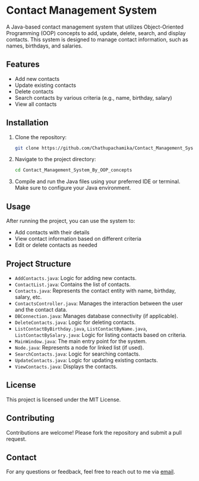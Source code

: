 # Contact Management System

A Java-based contact management system that utilizes Object-Oriented Programming (OOP) concepts to add, update, delete, search, and display contacts. This system is designed to manage contact information, such as names, birthdays, and salaries.

## Features

- Add new contacts
- Update existing contacts
- Delete contacts
- Search contacts by various criteria (e.g., name, birthday, salary)
- View all contacts

## Installation

1. Clone the repository:

    ```bash
    git clone https://github.com/Chathupachamika/Contact_Management_System_By_OOP_concepts.git
    ```

2. Navigate to the project directory:

    ```bash
    cd Contact_Management_System_By_OOP_concepts
    ```

3. Compile and run the Java files using your preferred IDE or terminal. Make sure to configure your Java environment.

## Usage

After running the project, you can use the system to:

- Add contacts with their details
- View contact information based on different criteria
- Edit or delete contacts as needed

## Project Structure

- `AddContacts.java`: Logic for adding new contacts.
- `ContactList.java`: Contains the list of contacts.
- `Contacts.java`: Represents the contact entity with name, birthday, salary, etc.
- `ContactsController.java`: Manages the interaction between the user and the contact data.
- `DBConnection.java`: Manages database connectivity (if applicable).
- `DeleteContacts.java`: Logic for deleting contacts.
- `ListContactByBirthday.java`, `ListContactByName.java`, `ListContactBySalary.java`: Logic for listing contacts based on criteria.
- `MainWindow.java`: The main entry point for the system.
- `Node.java`: Represents a node for linked list (if used).
- `SearchContacts.java`: Logic for searching contacts.
- `UpdateContacts.java`: Logic for updating existing contacts.
- `ViewContacts.java`: Displays the contacts.

## License

This project is licensed under the MIT License.

## Contributing

Contributions are welcome! Please fork the repository and submit a pull request.

## Contact

For any questions or feedback, feel free to reach out to me via [email](mailto:Chathupachamika765@gmail.com).
